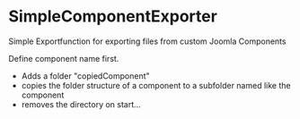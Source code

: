 # SimpleComponentExporter
Simple Exportfunction for exporting files from custom Joomla Components

Define component name first.

- Adds a folder "copiedComponent"
- copies the folder structure of a component to a subfolder named like the component
- removes the directory on start...
